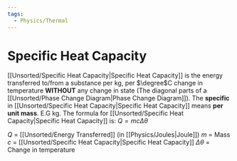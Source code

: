 ```yaml
---
tags:
  - Physics/Thermal
---
```

# Specific Heat Capacity

[[Unsorted/Specific Heat Capacity|Specific Heat Capacity]] is the energy transferred to/from a substance per kg, per $\degree$C change in temperature **WITHOUT** any change in state (The diagonal parts of a [[Unsorted/Phase Change Diagram|Phase Change Diagram]]).
The **specific** in [[Unsorted/Specific Heat Capacity|Specific Heat Capacity]] means **per unit mass**. E.G kg.
The formula for [[Unsorted/Specific Heat Capacity|Specific Heat Capacity]] is:
$Q = mc\Delta \theta$

$Q$ = [[Unsorted/Energy Transferred]] (in [[Physics/Joules|Joule]])
$m$ = Mass
$c$ = [[Unsorted/Specific Heat Capacity|Specific Heat Capacity]]
$\Delta\theta$ = Change in temperature